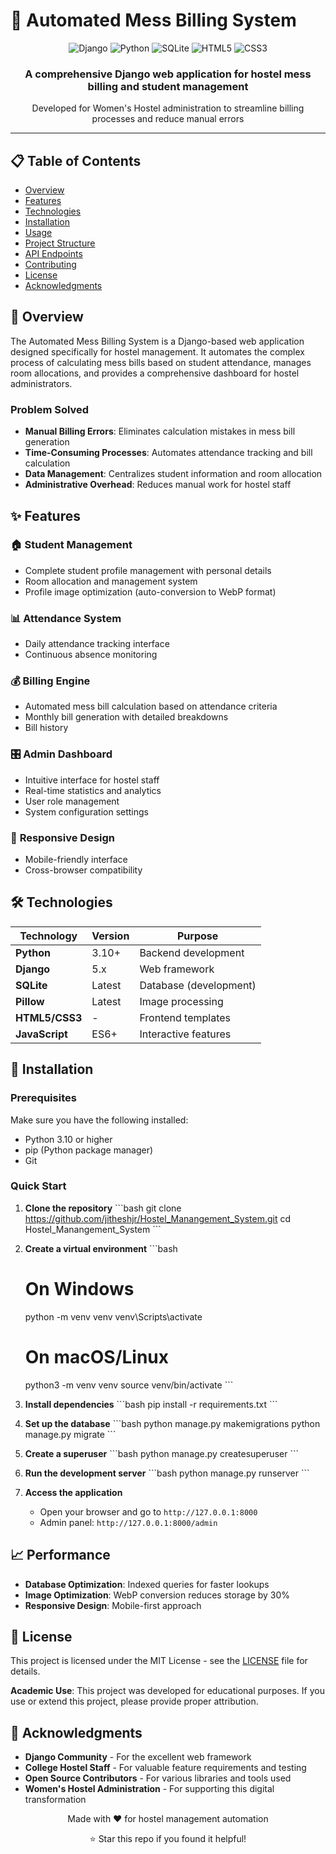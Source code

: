 # 🧾 Automated Mess Billing System

<div align="center">
  <img src="https://img.shields.io/badge/Django-092E20?style=for-the-badge&logo=django&logoColor=white" alt="Django">
  <img src="https://img.shields.io/badge/Python-3776AB?style=for-the-badge&logo=python&logoColor=white" alt="Python">
  <img src="https://img.shields.io/badge/SQLite-07405E?style=for-the-badge&logo=sqlite&logoColor=white" alt="SQLite">
  <img src="https://img.shields.io/badge/HTML5-E34F26?style=for-the-badge&logo=html5&logoColor=white" alt="HTML5">
  <img src="https://img.shields.io/badge/CSS3-1572B6?style=for-the-badge&logo=css3&logoColor=white" alt="CSS3">
</div>

<div align="center">
  <h3>A comprehensive Django web application for hostel mess billing and student management</h3>
  <p>Developed for Women's Hostel administration to streamline billing processes and reduce manual errors</p>
</div>

---

## 📋 Table of Contents

- [Overview](#-overview)
- [Features](#-features)
- [Technologies](#-technologies)
- [Installation](#-installation)
- [Usage](#-usage)
- [Project Structure](#-project-structure)
- [API Endpoints](#-api-endpoints)
- [Contributing](#-contributing)
- [License](#-license)
- [Acknowledgments](#-acknowledgments)

## 🎯 Overview

The Automated Mess Billing System is a Django-based web application designed specifically for hostel management. It automates the complex process of calculating mess bills based on student attendance, manages room allocations, and provides a comprehensive dashboard for hostel administrators.

### Problem Solved
- **Manual Billing Errors**: Eliminates calculation mistakes in mess bill generation
- **Time-Consuming Processes**: Automates attendance tracking and bill calculation
- **Data Management**: Centralizes student information and room allocation
- **Administrative Overhead**: Reduces manual work for hostel staff

## ✨ Features

### 🏠 **Student Management**
- Complete student profile management with personal details
- Room allocation and management system
- Profile image optimization (auto-conversion to WebP format)

### 📊 **Attendance System**
- Daily attendance tracking interface
- Continuous absence monitoring

### 💰 **Billing Engine**
- Automated mess bill calculation based on attendance criteria
- Monthly bill generation with detailed breakdowns
- Bill history

### 🎛️ **Admin Dashboard**
- Intuitive interface for hostel staff
- Real-time statistics and analytics
- User role management
- System configuration settings

### 📱 **Responsive Design**
- Mobile-friendly interface
- Cross-browser compatibility

## 🛠️ Technologies

| Technology | Version | Purpose |
|------------|---------|---------|
| **Python** | 3.10+ | Backend development |
| **Django** | 5.x | Web framework |
| **SQLite** | Latest | Database (development) |
| **Pillow** | Latest | Image processing |
| **HTML5/CSS3** | - | Frontend templates |
| **JavaScript** | ES6+ | Interactive features |

## 🚀 Installation

### Prerequisites

Make sure you have the following installed:
- Python 3.10 or higher
- pip (Python package manager)
- Git

### Quick Start

1. **Clone the repository**
   \`\`\`bash
   git clone https://github.com/jitheshjr/Hostel_Manangement_System.git
   cd Hostel_Manangement_System
   \`\`\`

2. **Create a virtual environment**
   \`\`\`bash
   # On Windows
   python -m venv venv
   venv\Scripts\activate

   # On macOS/Linux
   python3 -m venv venv
   source venv/bin/activate
   \`\`\`

3. **Install dependencies**
   \`\`\`bash
   pip install -r requirements.txt
   \`\`\`

4. **Set up the database**
   \`\`\`bash
   python manage.py makemigrations
   python manage.py migrate
   \`\`\`

5. **Create a superuser**
   \`\`\`bash
   python manage.py createsuperuser
   \`\`\`

6. **Run the development server**
   \`\`\`bash
   python manage.py runserver
   \`\`\`

7. **Access the application**
   - Open your browser and go to `http://127.0.0.1:8000`
   - Admin panel: `http://127.0.0.1:8000/admin`


## 📈 Performance

- **Database Optimization**: Indexed queries for faster lookups
- **Image Optimization**: WebP conversion reduces storage by 30%
- **Responsive Design**: Mobile-first approach

## 📜 License

This project is licensed under the MIT License - see the [LICENSE](LICENSE) file for details.

**Academic Use**: This project was developed for educational purposes. If you use or extend this project, please provide proper attribution.

## 🙏 Acknowledgments

- **Django Community** - For the excellent web framework
- **College Hostel Staff** - For valuable feature requirements and testing
- **Open Source Contributors** - For various libraries and tools used
- **Women's Hostel Administration** - For supporting this digital transformation

<div align="center">
  <p>Made with ❤️ for hostel management automation</p>
  <p>⭐ Star this repo if you found it helpful!</p>
</div>
